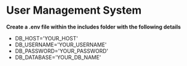 # User Management System

**Create a .env file within the includes folder with the following details**
* DB_HOST='YOUR_HOST'
* DB_USERNAME='YOUR_USERNAME'
* DB_PASSWORD='YOUR_PASSWORD'
* DB_DATABASE='YOUR_DB_NAME'
